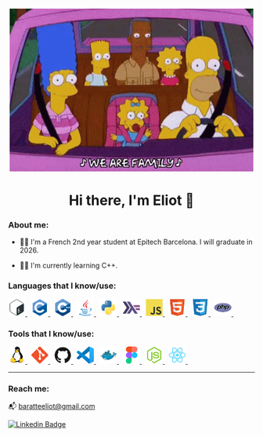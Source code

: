 <p align="center">
  <img src="https://github.com/eliotbaratte/eliotbaratte/blob/main/assets/homer-simpson-family.gif">
</p>
<h1 align="center">Hi there, I'm Eliot 👋</h1>

### About me:
- :technologist:  I'm a French 2nd year student at Epitech Barcelona. I will graduate in 2026.

- :climbing_man: I'm currently learning C++.

### Languages that I know/use:
<a href="https://www.gnu.org/software/bash/" target="_blank" rel="noreferrer"> <img src="https://github.com/devicons/devicon/blob/master/icons/bash/bash-original.svg" title="Bash" width="35" height="35"/> </a>&nbsp;
<a href="https://www.cprogramming.com/" target="_blank" rel="noreferrer"> <img src="https://github.com/devicons/devicon/blob/master/icons/c/c-original.svg" title="C" width="35" height="35"/> </a>&nbsp;
<a href="https://cplusplus.com/" target="_blank" rel="noreferrer"> <img src="https://github.com/devicons/devicon/blob/master/icons/cplusplus/cplusplus-original.svg" title="C++" width="35" height="35"/> </a>&nbsp;
<a href="https://dev.java/" target="_blank" rel="noreferrer"> <img src="https://github.com/devicons/devicon/blob/master/icons/java/java-original.svg" title="Java" width="35" height="35"/> </a>&nbsp;
<a href="https://www.python.org/" target="_blank" rel="noreferrer"> <img src="https://github.com/devicons/devicon/blob/master/icons/python/python-original.svg" title="Python" width="35" height="35"/> </a>&nbsp;
<a href="https://www.haskell.org/" target="_blank" rel="noreferrer"> <img src="https://github.com/devicons/devicon/blob/master/icons/haskell/haskell-original.svg" title="Haskell" width="35" height="35"/> </a>&nbsp;
<a href="https://www.javascript.com/" target="_blank" rel="noreferrer"> <img src="https://github.com/devicons/devicon/blob/master/icons/javascript/javascript-original.svg" title="Javascript" width="35" height="35"/> </a>&nbsp;
<a href="https://www.w3schools.com/html/" target="_blank" rel="noreferrer"> <img src="https://github.com/devicons/devicon/blob/master/icons/html5/html5-original.svg" title="HTML5" width="35" height="35"/> </a>&nbsp;
<a href="https://www.w3schools.com/css/" target="_blank" rel="noreferrer"> <img src="https://github.com/devicons/devicon/blob/master/icons/css3/css3-original.svg" title="CSS3" width="35" height="35"/> </a>&nbsp;
<a href="https://www.php.net/" target="_blank" rel="noreferrer"> <img src="https://github.com/devicons/devicon/blob/master/icons/php/php-original.svg" title="PHP" width="35" height="35"/> </a>&nbsp;

### Tools that I know/use:
<a href="https://www.linux.org/" target="_blank" rel="noreferrer"> <img src="https://github.com/devicons/devicon/blob/master/icons/linux/linux-original.svg" title="Linux" width="35" height="35"/> </a>&nbsp;
<a href="https://git-scm.com/" target="_blank" rel="noreferrer"> <img src="https://github.com/devicons/devicon/blob/master/icons/git/git-original.svg" title="Git" width="35" height="35"/> </a>&nbsp;
<a href="https://github.com/" target="_blank" rel="noreferrer"> <img src="https://github.com/devicons/devicon/blob/master/icons/github/github-original.svg" title="Github" width="35" height="35"/> </a>&nbsp;
<a href="https://code.visualstudio.com/" target="_blank" rel="noreferrer"> <img src="https://github.com/devicons/devicon/blob/master/icons/vscode/vscode-original.svg" title="VScode" width="35" height="35"/> </a>&nbsp;
<a href="https://www.docker.com/" target="_blank" rel="noreferrer"> <img src="https://github.com/devicons/devicon/blob/master/icons/docker/docker-original.svg" title="Docker" width="35" height="35"/> </a>&nbsp;
<a href="https://www.figma.com/" target="_blank" rel="noreferrer"> <img src="https://github.com/devicons/devicon/blob/master/icons/figma/figma-original.svg" title="Figma" width="35" height="35"/> </a>&nbsp;
<a href="https://nodejs.org/en" target="_blank" rel="noreferrer"> <img src="https://github.com/devicons/devicon/blob/master/icons/nodejs/nodejs-original.svg" title="NodeJS" width="35" height="35"/> </a>&nbsp;
<a href="https://react.dev/" target="_blank" rel="noreferrer"> <img src="https://github.com/devicons/devicon/blob/master/icons/react/react-original.svg" title="React" width="35" height="35"/> </a>&nbsp;

---

### Reach me:
:mailbox_with_mail:  baratteeliot@gmail.com

[![Linkedin Badge](https://img.shields.io/badge/-EliotBaratte-blue?style=flat&logo=Linkedin&logoColor=white)](https://www.linkedin.com/in/eliot-baratte)

